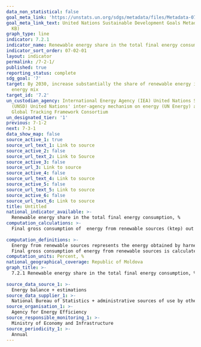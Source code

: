 ```yaml
---
data_non_statistical: false
goal_meta_link: 'https://unstats.un.org/sdgs/metadata/files/Metadata-07-02-01.pdf '
goal_meta_link_text: United Nations Sustainable Development Goals Metadata (PDF 216
  KB)
graph_type: line
indicator: 7.2.1
indicator_name: Renewable energy share in the total final energy consumption
indicator_sort_order: 07-02-01
layout: indicator
permalink: /7-2-1/
published: true
reporting_status: complete
sdg_goal: '7'
target: By 2030, increase substantially the share of renewable energy in the global
  energy mix
target_id: '7.2'
un_custodian_agency: International Energy Agency (IEA) United Nations Statistics Division
  (UNSD) United Nations' inter-agency mechanism on energy (UN Energy) and the SE4ALL
  Global Tracking Framework Consortium
un_designated_tier: '1'
previous: 7-1-2
next: 7-3-1
data_show_map: false
source_active_1: true
source_url_text_1: Link to source
source_active_2: false
source_url_text_2: Link to Source
source_active_3: false
source_url_3: Link to source
source_active_4: false
source_url_text_4: Link to source
source_active_5: false
source_url_text_5: Link to source
source_active_6: false
source_url_text_6: Link to source
title: Untitled
national_indicator_available: >-
  Renewable energy share in the total final energy consumption, %
computation_calculations: >-
  Final gross consumption of  energy from renewable sources (ktep) out of the final gross consumption of energy (ktep) from all energy sources *100, expresses in %<br> 
  
computation_definitions: >-
  Energy from renewable sources represents the energy obtained by harnessing renewable unused sources, respectively wind energy, solar energy, aerothermal energy, geothermal energy, hydrothermal energy and ocean energy, hydro-power energy, biomass, biogas, waste fermentation gas (storage gas) and gas obtained from wastewater treatment installations. Final gross consumption of energy - energy products supplied for the energy purposes of industry, transportation, residential sector, services, including public services, agriculture, forestry, fishery, including consumption of electricity and thermal energy from electricity and thermal energy producing, as well as technologic consumption and losses of electricity and thermal energy in electricity and thermal networks.<br> 
  Final gross consumption of energy from renewable sources is calculated as the sum of the following: a) final gross consumption of electricity from renewable sources; b) final gross consumption of energy from renewables sources for heating and cooling; c) final gross consumption of energy from renewable sources in transportation.
computation_units: Percent, %
national_geographical_coverage: Republic of Moldova
graph_title: >-
  7.2.1 Renewable energy share in the total final energy consumption, %<br> 
  
source_data_source_1: >-
  Energy balance + estimations 
source_data_supplier_1: >-
  National Bureau of Statistics + administrative sources of use by other authorities
source_organisation_1: >-
  Agency for Energy Efficiency
source_responsible_monitoring_1: >-
  Ministry of Economy and Infrastructure
source_periodicity_1: >-
  Annual
---
```

